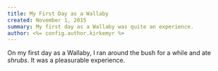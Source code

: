 ```yaml
---
title: My First Day as a Wallaby
created: November 1, 2015
summary: My first day as a Wallaby was quite an experience.
author: <%= config.author.kirkemyr %>
---
```


On my first day as a Wallaby, I ran around the bush for a while and ate _shrubs_.
It was a pleasurable experience.